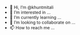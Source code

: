 - 👋 Hi, I’m @khuntmitali
- 👀 I’m interested in ...
- 🌱 I’m currently learning ...
- 💞️ I’m looking to collaborate on ...
- 📫 How to reach me ...

<!---
khuntmitali/khuntmitali is a ✨ special ✨ repository because its `README.md` (this file) appears on your GitHub profile.
You can click the Preview link to take a look at your changes.
--->
